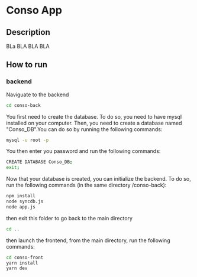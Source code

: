 # Conso App


## Description

BLa BLA BLA BLA

## How to run

### backend

Naviguate to the backend

```bash
cd conso-back
```

You first need to create the database. To do so, you need to have mysql installed on your computer. Then, you need to create a database named "Conso_DB".You can do so by running the following commands:

```bash
mysql -u root -p
```
You then enter you password and run the following commands:

```bash
CREATE DATABASE Conso_DB;
exit;
```

Now that your database is created, you can initialize the backend. To do so, run the following commands (in the same directory /conso-back):


```bash
npm install
node syncdb.js
node app.js
```

then exit this folder to go back to the main directory

```bash
cd ..
```

then launch the frontend, from the main directory, run the following commands:

```bash
cd conso-front
yarn install
yarn dev
```

